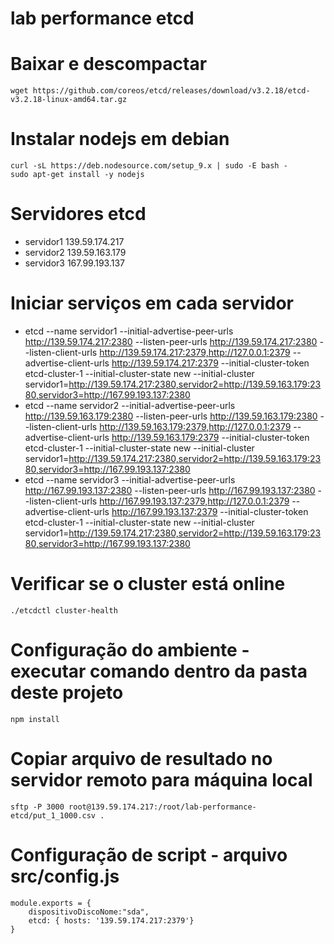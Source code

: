 # lab performance etcd

# Baixar e descompactar
```
wget https://github.com/coreos/etcd/releases/download/v3.2.18/etcd-v3.2.18-linux-amd64.tar.gz
```

# Instalar nodejs em debian
```
curl -sL https://deb.nodesource.com/setup_9.x | sudo -E bash -
sudo apt-get install -y nodejs
```

# Servidores etcd
* servidor1 139.59.174.217
* servidor2 139.59.163.179
* servidor3 167.99.193.137

# Iniciar serviços em cada servidor
* etcd --name servidor1 --initial-advertise-peer-urls http://139.59.174.217:2380 --listen-peer-urls http://139.59.174.217:2380 --listen-client-urls http://139.59.174.217:2379,http://127.0.0.1:2379 --advertise-client-urls http://139.59.174.217:2379 --initial-cluster-token etcd-cluster-1 --initial-cluster-state new --initial-cluster servidor1=http://139.59.174.217:2380,servidor2=http://139.59.163.179:2380,servidor3=http://167.99.193.137:2380
* etcd --name servidor2 --initial-advertise-peer-urls http://139.59.163.179:2380 --listen-peer-urls http://139.59.163.179:2380 --listen-client-urls http://139.59.163.179:2379,http://127.0.0.1:2379 --advertise-client-urls http://139.59.163.179:2379 --initial-cluster-token etcd-cluster-1 --initial-cluster-state new --initial-cluster servidor1=http://139.59.174.217:2380,servidor2=http://139.59.163.179:2380,servidor3=http://167.99.193.137:2380
* etcd --name servidor3 --initial-advertise-peer-urls http://167.99.193.137:2380 --listen-peer-urls http://167.99.193.137:2380 --listen-client-urls http://167.99.193.137:2379,http://127.0.0.1:2379 --advertise-client-urls http://167.99.193.137:2379 --initial-cluster-token etcd-cluster-1 --initial-cluster-state new --initial-cluster servidor1=http://139.59.174.217:2380,servidor2=http://139.59.163.179:2380,servidor3=http://167.99.193.137:2380

# Verificar se o cluster está online
```
./etcdctl cluster-health
```

# Configuração do ambiente - executar comando dentro da pasta deste projeto
```
npm install
```

# Copiar arquivo de resultado no servidor remoto para máquina local
```
sftp -P 3000 root@139.59.174.217:/root/lab-performance-etcd/put_1_1000.csv .
```

# Configuração de script - arquivo src/config.js
```
module.exports = {
    dispositivoDiscoNome:"sda",
    etcd: { hosts: '139.59.174.217:2379'}
}
```